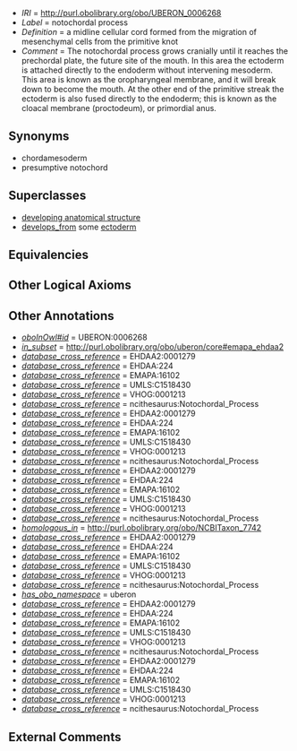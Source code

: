  * *IRI* = http://purl.obolibrary.org/obo/UBERON_0006268
 * *Label* = notochordal process
 * *Definition* = a midline cellular cord formed from the migration of mesenchymal cells from the primitive knot
 * *Comment* = The notochordal process grows cranially until it reaches the prechordal plate, the future site of the mouth.  In this area the ectoderm is attached directly to the endoderm without intervening mesoderm.  This area is known as the oropharyngeal membrane, and it will break down to become the mouth.  At the other end of the primitive streak the ectoderm is also fused directly to the endoderm; this is known as the cloacal membrane (proctodeum), or primordial anus.

## Synonyms

 * chordamesoderm
 * presumptive notochord

## Superclasses

 * [developing anatomical structure](../../UBERON/23/UBERON_0005423.md)
 * [develops_from](../../RO/02/RO_0002202.md) some [ectoderm](../../UBERON/24/UBERON_0000924.md)

## Equivalencies


## Other Logical Axioms


## Other Annotations

 * *[oboInOwl#id](../../id/oboInOwl#id.md)* = UBERON:0006268
 * *[in_subset](../../et/oboInOwl#inSubset.md)* = http://purl.obolibrary.org/obo/uberon/core#emapa_ehdaa2
 * *[database_cross_reference](../../ef/oboInOwl#hasDbXref.md)* = EHDAA2:0001279
 * *[database_cross_reference](../../ef/oboInOwl#hasDbXref.md)* = EHDAA:224
 * *[database_cross_reference](../../ef/oboInOwl#hasDbXref.md)* = EMAPA:16102
 * *[database_cross_reference](../../ef/oboInOwl#hasDbXref.md)* = UMLS:C1518430
 * *[database_cross_reference](../../ef/oboInOwl#hasDbXref.md)* = VHOG:0001213
 * *[database_cross_reference](../../ef/oboInOwl#hasDbXref.md)* = ncithesaurus:Notochordal_Process
 * *[database_cross_reference](../../ef/oboInOwl#hasDbXref.md)* = EHDAA2:0001279
 * *[database_cross_reference](../../ef/oboInOwl#hasDbXref.md)* = EHDAA:224
 * *[database_cross_reference](../../ef/oboInOwl#hasDbXref.md)* = EMAPA:16102
 * *[database_cross_reference](../../ef/oboInOwl#hasDbXref.md)* = UMLS:C1518430
 * *[database_cross_reference](../../ef/oboInOwl#hasDbXref.md)* = VHOG:0001213
 * *[database_cross_reference](../../ef/oboInOwl#hasDbXref.md)* = ncithesaurus:Notochordal_Process
 * *[database_cross_reference](../../ef/oboInOwl#hasDbXref.md)* = EHDAA2:0001279
 * *[database_cross_reference](../../ef/oboInOwl#hasDbXref.md)* = EHDAA:224
 * *[database_cross_reference](../../ef/oboInOwl#hasDbXref.md)* = EMAPA:16102
 * *[database_cross_reference](../../ef/oboInOwl#hasDbXref.md)* = UMLS:C1518430
 * *[database_cross_reference](../../ef/oboInOwl#hasDbXref.md)* = VHOG:0001213
 * *[database_cross_reference](../../ef/oboInOwl#hasDbXref.md)* = ncithesaurus:Notochordal_Process
 * *[homologous_in](../../core#homologous/in/core#homologous_in.md)* = http://purl.obolibrary.org/obo/NCBITaxon_7742
 * *[database_cross_reference](../../ef/oboInOwl#hasDbXref.md)* = EHDAA2:0001279
 * *[database_cross_reference](../../ef/oboInOwl#hasDbXref.md)* = EHDAA:224
 * *[database_cross_reference](../../ef/oboInOwl#hasDbXref.md)* = EMAPA:16102
 * *[database_cross_reference](../../ef/oboInOwl#hasDbXref.md)* = UMLS:C1518430
 * *[database_cross_reference](../../ef/oboInOwl#hasDbXref.md)* = VHOG:0001213
 * *[database_cross_reference](../../ef/oboInOwl#hasDbXref.md)* = ncithesaurus:Notochordal_Process
 * *[has_obo_namespace](../../ce/oboInOwl#hasOBONamespace.md)* = uberon
 * *[database_cross_reference](../../ef/oboInOwl#hasDbXref.md)* = EHDAA2:0001279
 * *[database_cross_reference](../../ef/oboInOwl#hasDbXref.md)* = EHDAA:224
 * *[database_cross_reference](../../ef/oboInOwl#hasDbXref.md)* = EMAPA:16102
 * *[database_cross_reference](../../ef/oboInOwl#hasDbXref.md)* = UMLS:C1518430
 * *[database_cross_reference](../../ef/oboInOwl#hasDbXref.md)* = VHOG:0001213
 * *[database_cross_reference](../../ef/oboInOwl#hasDbXref.md)* = ncithesaurus:Notochordal_Process
 * *[database_cross_reference](../../ef/oboInOwl#hasDbXref.md)* = EHDAA2:0001279
 * *[database_cross_reference](../../ef/oboInOwl#hasDbXref.md)* = EHDAA:224
 * *[database_cross_reference](../../ef/oboInOwl#hasDbXref.md)* = EMAPA:16102
 * *[database_cross_reference](../../ef/oboInOwl#hasDbXref.md)* = UMLS:C1518430
 * *[database_cross_reference](../../ef/oboInOwl#hasDbXref.md)* = VHOG:0001213
 * *[database_cross_reference](../../ef/oboInOwl#hasDbXref.md)* = ncithesaurus:Notochordal_Process

## External Comments

